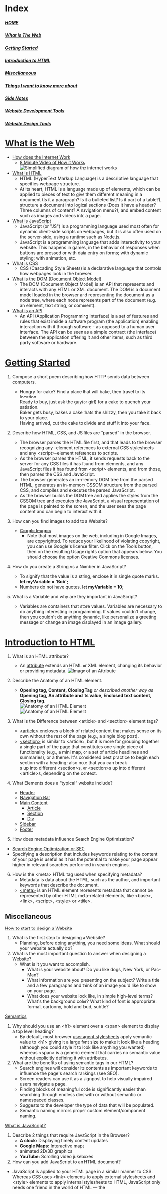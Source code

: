 # Index
##### [HOME](./README.md)  
##### [_What is The Web_](#what-is-the-web-1)  
##### [_Getting Started_](#getting-started-1)
##### [_Introduction to HTML_](#introduction-to-html-1)
##### [_Miscellaneous_](#miscellaneous-1)
##### [Things I want to know more about](#things-i-want-to-know-more-about-1)
##### [_Side Notes_](#side-notes-1)
##### [_Website Development Tools_](#website-development-tools-1)
##### [_Website Design Tools_](#website-design-tools-1)

# [What is the Web](https://developer.mozilla.org/en-US/docs/Learn/Getting_started_with_the_web)
- [How does the Internet Work](https://developer.mozilla.org/en-US/docs/Learn/Common_questions/How_does_the_Internet_work)  
  - [8 Minute Video of How it Works](https://www.youtube.com/watch?v=x3c1ih2NJEg)
![Simplified diagram of how the internet works](https://developer.mozilla.org/en-US/docs/Learn/Getting_started_with_the_web/How_the_Web_works/simple-client-server.png)
- [What is HTML](https://developer.mozilla.org/en-US/docs/Glossary/HTML)
  - HTML (HyperText Markup Language) is a descriptive language that specifies webpage structure. 
  - At its heart, HTML is a language made up of elements, which can be applied to pieces of text to give them different meaning in a document (Is it a paragraph? Is it a bulleted list? Is it part of a table?), structure a document into logical sections (Does it have a header? Three columns of content? A navigation menu?), and embed content such as images and videos into a page.
- [What is JavaScript](https://developer.mozilla.org/en-US/docs/Glossary/JavaScript)
  - JavaScript (or "JS") is a programming language used most often for dynamic client-side scripts on webpages, but it is also often used on the server-side, using a runtime such as Node.js.
  - JavaScript is a programming language that adds interactivity to your website. This happens in games, in the behavior of responses when buttons are pressed or with data entry on forms; with dynamic styling; with animation, etc.
- [What is CSS](https://developer.mozilla.org/en-US/docs/Glossary/CSS)
  - CSS (Cascading Style Sheets) is a declarative language that controls how webpages look in the browser.
- [What is the DOM \(Document Object Model\)](https://developer.mozilla.org/en-US/docs/Glossary/DOM)
  - The DOM (Document Object Model) is an API that represents and interacts with any HTML or XML document. The DOM is a document model loaded in the browser and representing the document as a node tree, where each node represents part of the document (e.g. an element, text string, or comment).
- [What is an API](https://developer.mozilla.org/en-US/docs/Glossary/API) 
  - An API (Application Programming Interface) is a set of features and rules that exist inside a software program (the application) enabling interaction with it through software - as opposed to a human user interface. The API can be seen as a simple contract (the interface) between the application offering it and other items, such as third party software or hardware.

# [Getting Started](https://developer.mozilla.org/en-US/docs/Learn/HTML/Introduction_to_HTML/Getting_started)
1. Compose a short poem describing how HTTP sends data between computers.
   - Hungry for cake? Find a place that will bake, then travel to its location.  
   Ready to buy, just ask the guy(or girl) for a cake to quench your satiation.  
   Baker gets busy, bakes a cake thats the shizzy, then you take it back to your place.  
   Having arrived, cut the cake to divide and stuff it into your face.
   
2. Describe how HTML, CSS, and JS files are “parsed” in the browser. 
   - The browser parses the HTML file first, and that leads to the browser recognizing any <link>-element references to external CSS stylesheets and any \<script\>-element references to scripts.
   - As the browser parses the HTML, it sends requests back to the server for any CSS files it has found from <link> elements, and any JavaScript files it has found from \<script\> elements, and from those, then parses the CSS and JavaScript.
   - The browser generates an in-memory DOM tree from the parsed HTML, generates an in-memory CSSOM structure from the parsed CSS, and compiles and executes the parsed JavaScript.
   - As the browser builds the DOM tree and applies the styles from the [CSSOM](https://developer.mozilla.org/en-US/docs/Glossary/CSSOM) tree and executes the JavaScript, a visual representation of the page is painted to the screen, and the user sees the page content and can begin to interact with it.

3. How can you find images to add to a Website?
   - [Google Images](https://images.google.com/)
     - Note that most images on the web, including in Google Images, are copyrighted. To reduce your likelihood of violating copyright, you can use Google's license filter. Click on the Tools button, then on the resulting Usage rights option that appears below. You should choose the option Creative Commons licenses.

4. How do you create a String vs a Number in JavaScript?
   - To signify that the value is a string, enclose it in single quote marks. __let myVariable = 'Bob';__
   - Numbers do not have quotes. __let myVariable = 10;__

5. What is a Variable and why are they important in JavaScript?
   - Variables are containers that store values. Variables are necessary to do anything interesting in programming. If values couldn't change, then you couldn't do anything dynamic, like personalize a greeting message or change an image displayed in an image gallery.

# [Introduction to HTML](https://developer.mozilla.org/en-US/docs/Learn/HTML/Introduction_to_HTML)
1. What is an HTML attribute?
   - An [attribute](https://developer.mozilla.org/en-US/docs/Glossary/Attribute) extends an HTML or XML element, changing its behavior or providing metadata.
![Image of an Attribute](https://user-images.githubusercontent.com/107971336/178159431-f6a57894-2728-47c7-89a7-93df16c53fd4.png)

2. Describe the Anatomy of an HTML element.
   - **Opening tag, Content, Closing Tag** _or described another way as_ **Opening tag, An attribute and its value, Enclosed text content, Closing tag**.  
  ![Anatomy of an HTML Element](https://developer.mozilla.org/en-US/docs/Glossary/Element/anatomy-of-an-html-element.png)  
  ![Anatomy of an HTML Element](https://developer.mozilla.org/en-US/docs/Learn/HTML/Introduction_to_HTML/Getting_started/grumpy-cat-small.png)
  
3. What is the Difference between \<article\> and \<section\> element tags?
   - [\<article\>](https://developer.mozilla.org/en-US/docs/Web/HTML/Element/article) encloses a block of related content that makes sense on its own without the rest of the page (e.g., a single blog post). 
   - [\<section\>](https://developer.mozilla.org/en-US/docs/Web/HTML/Element/section) is similar to \<article\>, but it is more for grouping together a single part of the page that constitutes one single piece of functionality (e.g., a mini map, or a set of article headlines and summaries), or a theme. It's considered best practice to begin each section with a heading; also note that you can break <article>s up into different \<section\>s, or \<section\>s up into different \<article\>s, depending on the context.

4. What Elements does a “typical” website include?
   - [Header](https://developer.mozilla.org/en-US/docs/Web/HTML/Element/header)
   - [Navigation Bar](https://developer.mozilla.org/en-US/docs/Web/HTML/Element/nav)
   - [Main Content](https://developer.mozilla.org/en-US/docs/Web/HTML/Element/main)
     - [Article](https://developer.mozilla.org/en-US/docs/Web/HTML/Element/article)
     - [Section](https://developer.mozilla.org/en-US/docs/Web/HTML/Element/section)
     - [Div](https://developer.mozilla.org/en-US/docs/Web/HTML/Element/div)
   - [Sidebar](https://developer.mozilla.org/en-US/docs/Web/HTML/Element/aside)
   - [Footer](https://developer.mozilla.org/en-US/docs/Web/HTML/Element/footer)
  
5. How does metadata influence Search Engine Optimization?
  - [Search Engine Optimization or SEO](https://developer.mozilla.org/en-US/docs/Glossary/SEO)
  - Specifying a description that includes keywords relating to the content of your page is useful as it has the potential to make your page appear higher in relevant searches performed in search engines.
  
6. How is the \<meta\> HTML tag used when specifying metadata?
   - Metadata is data about the HTML, such as the author, and important keywords that describe the document. 
   - [\<meta\>](https://developer.mozilla.org/en-US/docs/Web/HTML/Element/meta) is an HTML element represents metadata that cannot be represented by other HTML meta-related elements, like \<base\>, \<link\>, \<script\>, \<style\> or \<title\>.

## Miscellaneous

[How to start to design a Website](https://developer.mozilla.org/en-US/docs/Learn/Common_questions/Thinking_before_coding)
1. What is the first step to designing a Website?
   - Planning, before doing anything, you need some ideas. What should your website actually do?
2. What is the most important question to answer when designing a Website?
   - What is it you want to accomplish.
     - What is your website about? Do you like dogs, New York, or Pac-Man?
     - What information are you presenting on the subject? Write a title and a few paragraphs and think of an image you'd like to show on your page.
     - What does your website look like, in simple high-level terms? What's the background color? What kind of font is appropriate: formal, cartoony, bold and       loud, subtle?
  
[Semantics](https://developer.mozilla.org/en-US/docs/Glossary/Semantics)
1. Why should you use an \<h1\> element over a \<span\> element to display a top level heading?
   - By default, most browser [user agent stylesheets](https://developer.mozilla.org/en-US/docs/Web/CSS/Cascade#user-agent_stylesheets) apply semantic value to \<h1\> giving it a large font size to make it look like a heading (although you could style it to look like anything you wanted) whereas \<span\> is a generic element that carries no semantic value without explicitly defining it with attributes.
2. What are the benefits of using semantic tags in our HTML?
   - Search engines will consider its contents as important keywords to influence the page's search rankings (see SEO).
   - Screen readers can use it as a signpost to help visually impaired users navigate a page.
   - Finding blocks of meaningful code is significantly easier than searching through endless divs with or without semantic or namespaced classes.
   - Suggests to the developer the type of data that will be populated.
   - Semantic naming mirrors proper custom element/component naming.

[What is JavaScript?](https://developer.mozilla.org/en-US/docs/Learn/JavaScript/First_steps/What_is_JavaScript)
1. Describe 2 things that require JavaScript in the Browser?
   - **A clock:** Displaying timely content updates
   - **Google Maps:** Interactive maps
   - animated 2D/3D graphics
   - **YouTube:** Scrolling video jukeboxes
2. How can you add JavaScript to an HTML document?
- JavaScript is applied to your HTML page in a similar manner to CSS. Whereas CSS uses \<link\> elements to apply external stylesheets and \<style\> elements to apply internal stylesheets to HTML, JavaScript only needs one friend in the world of HTML — the <script> element. Let's learn how this works.
   - Internal JavaScript \- Using the \<script\> element without a source attribute inside the \<head\> tag.
   - External JavaScript \- Using the \<script\> element without with a source attribute (example: src="script.js") inside the \<head\> tag.

## Things I want to know more about
   - What is the proper "industry" etiquette for using \<style\> and \<script\>.  The docs mention it is generaly a bad idea not to have dedicated files to these but is there ever an acceptable reason not to?
  
#### Side Notes
- Tags in HTML are not case-sensitive. This means they can be written in uppercase or lowercase. However, it is best practice to write all tags in lowercase for consistency and readability.
- Block vrs inline elements
  - [Block-level](https://developer.mozilla.org/en-US/docs/Web/HTML/Block-level_elements) elements form a visible block on a page. 
    - A block-level element always starts on a new line and takes up the full width available (stretches out to the left and right as far as it can).
  - [Inline](https://developer.mozilla.org/en-US/docs/Web/HTML/Inline_elements) elements are those which only occupy the space bounded by the tags defining the element, instead of breaking the flow of the content.
    - An inline element does not start on a new line and only takes up as much width as necessary. 
- Elements can be placed within other elements. This is called nesting.
- Empty elements are sometimes called _void_ elements.
- Double quotes or single quotes around an attribute?  The only difference is style so it doesn't matter but consistency is important for readability.
  
#### Website Development Tools
   - [Browser Dev Tools](https://developer.mozilla.org/en-US/docs/Learn/Common_questions/What_are_browser_developer_tools)
   - [Basic Software](https://developer.mozilla.org/en-US/docs/Learn/Getting_started_with_the_web/Installing_basic_software)
   - [How to Setup a Local Testing Web Server](https://developer.mozilla.org/en-US/docs/Learn/Common_questions/set_up_a_local_testing_server)

#### Website Design Tools
   - Design
     - [Photon](https://design.firefox.com/photon/)
     - [Wireframe](https://wireframe.cc/)
     - [Free Online Tools for Developers](https://www.freeformatter.com/)
   - Colors  
     - [CSS Colors Info](https://developer.mozilla.org/en-US/docs/Web/CSS/color_value) 
     - [Color Generator](https://coolors.co/generate)
     - [Google RGB Color Picker](https://www.google.com/search?q=rgb+color+picker)
   - Fonts
     - [Google Fonts](https://fonts.google.com/)
     - [Google Fonts API](https://developers.google.com/fonts/docs/getting_started)
   - Debug & Testing
     - [Browser support tables for modern web technologies](https://caniuse.com/)
   - Cheat Sheets
     - [List of HTML entities](https://www.freeformatter.com/html-entities.html)
     - [HTML Living Standard](https://html.spec.whatwg.org/multipage/indices.html#element-content-categories)
  
##### [<sub>Back To Top</sub>](#index)
